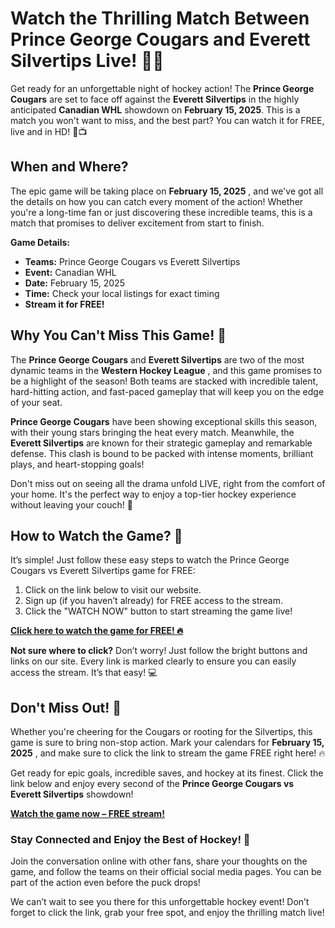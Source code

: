 # Watch the Thrilling Match Between Prince George Cougars and Everett Silvertips Live! 🏒🔥

Get ready for an unforgettable night of hockey action! The **Prince George Cougars** are set to face off against the **Everett Silvertips** in the highly anticipated **Canadian WHL** showdown on **February 15, 2025**. This is a match you won't want to miss, and the best part? You can watch it for FREE, live and in HD! 🎥📺

## When and Where?

The epic game will be taking place on **February 15, 2025** , and we've got all the details on how you can catch every moment of the action! Whether you're a long-time fan or just discovering these incredible teams, this is a match that promises to deliver excitement from start to finish.

**Game Details:**

- **Teams:** Prince George Cougars vs Everett Silvertips
- **Event:** Canadian WHL
- **Date:** February 15, 2025
- **Time:** Check your local listings for exact timing
- **Stream it for FREE!**

## Why You Can't Miss This Game! 🚨

The **Prince George Cougars** and **Everett Silvertips** are two of the most dynamic teams in the **Western Hockey League** , and this game promises to be a highlight of the season! Both teams are stacked with incredible talent, hard-hitting action, and fast-paced gameplay that will keep you on the edge of your seat.

**Prince George Cougars** have been showing exceptional skills this season, with their young stars bringing the heat every match. Meanwhile, the **Everett Silvertips** are known for their strategic gameplay and remarkable defense. This clash is bound to be packed with intense moments, brilliant plays, and heart-stopping goals!

Don't miss out on seeing all the drama unfold LIVE, right from the comfort of your home. It's the perfect way to enjoy a top-tier hockey experience without leaving your couch! 🙌

## How to Watch the Game? 📲

It’s simple! Just follow these easy steps to watch the Prince George Cougars vs Everett Silvertips game for FREE:

1. Click on the link below to visit our website.
2. Sign up (if you haven’t already) for FREE access to the stream.
3. Click the "WATCH NOW" button to start streaming the game live!

**[Click here to watch the game for FREE! 🔥](https://tinyurl.com/livestreamfreeo?st=Prince+George+Cougars+vs+Everett+Silvert&si=ghc)**

**Not sure where to click?** Don’t worry! Just follow the bright buttons and links on our site. Every link is marked clearly to ensure you can easily access the stream. It’s that easy! 💻

## Don't Miss Out! 🏒

Whether you're cheering for the Cougars or rooting for the Silvertips, this game is sure to bring non-stop action. Mark your calendars for **February 15, 2025** , and make sure to click the link to stream the game FREE right here! 🔥

Get ready for epic goals, incredible saves, and hockey at its finest. Click the link below and enjoy every second of the **Prince George Cougars vs Everett Silvertips** showdown!

**[Watch the game now – FREE stream!](https://tinyurl.com/livestreamfreeo?st=Prince+George+Cougars+vs+Everett+Silvert&si=ghc)**

### Stay Connected and Enjoy the Best of Hockey! 🏒

Join the conversation online with other fans, share your thoughts on the game, and follow the teams on their official social media pages. You can be part of the action even before the puck drops!

We can’t wait to see you there for this unforgettable hockey event! Don’t forget to click the link, grab your free spot, and enjoy the thrilling match live!
